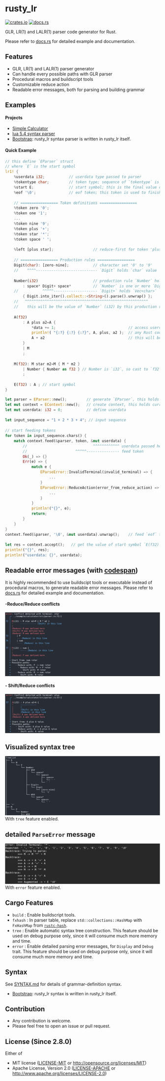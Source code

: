 # rusty_lr
[![crates.io](https://img.shields.io/crates/v/rusty_lr.svg)](https://crates.io/crates/rusty_lr)
[![docs.rs](https://docs.rs/rusty_lr/badge.svg)](https://docs.rs/rusty_lr)

GLR, LR(1) and LALR(1) parser code generator for Rust.

Please refer to [docs.rs](https://docs.rs/rusty_lr) for detailed example and documentation.

## Features
 - GLR, LR(1) and LALR(1) parser generator
 - Can handle every possible paths with GLR parser
 - Procedural macros and buildscript tools
 - Customizable reduce action
 - Readable error messages, both for parsing and building grammar

## Examples
#### Projects
 - [Simple Calculator](examples/calculator_u8/src/parser.rs)
 - [lua 5.4 syntax parser](https://github.com/ehwan/lua_rust/blob/main/parser/src/parser.rs)
 - [Bootstrap](rusty_lr_parser/src/parser/parser.rs): rusty_lr syntax parser is written in rusty_lr itself.

#### Quick Example
```rust
// this define `EParser` struct
// where `E` is the start symbol
lr1! {
    %userdata i32;           // userdata type passed to parser
    %tokentype char;         // token type; sequence of `tokentype` is fed to parser
    %start E;                // start symbol; this is the final value of parser
    %eof '\0';               // eof token; this token is used to finish parsing

    // ================= Token definitions =================
    %token zero '0';
    %token one '1';
    ...
    %token nine '9';
    %token plus '+';
    %token star '*';
    %token space ' ';

    %left [plus star];                  // reduce-first for token 'plus', 'star'

    // ================= Production rules =================
    Digit(char): [zero-nine];           // character set '0' to '9'
    //    ^^^^---------------------------- `Digit` holds `char` value

    Number(i32)                         // production rule `Number` holds `i32` value
        : space* Digit+ space*          // `Number` is one or more `Digit` surrounded by zero or more spaces
    //           ^^^^^-------------------- `Digit+` holds `Vec<char>`
        { Digit.into_iter().collect::<String>().parse().unwrap() };
    //   ^^^^^^^^^^^^^^^^^^^^^^^^^^^^^^^^^^^^^^^^^^^^^^^^^^^^^^^^
    //    this will be the value of `Number` (i32) by this production rule

    A(f32)
        : A plus a2=A {
            *data += 1;                                 // access userdata by `data`
            println!( "{:?} {:?} {:?}", A, plus, a2 );  // any Rust code can be written here
            A + a2                                      // this will be the value of `A` (f32) by this production rule
        }
        | M
        ;

    M(f32): M star m2=M { M * m2 }
        | Number { Number as f32 } // Number is `i32`, so cast to `f32`
        ;

    E(f32) : A ; // start symbol
}
```
```rust
let parser = EParser::new();         // generate `EParser`, this holds the parser table
let mut context = EContext::new();   // create context, this holds current state of parser
let mut userdata: i32 = 0;           // define userdata

let input_sequence = "1 + 2 * 3 + 4"; // input sequence

// start feeding tokens
for token in input_sequence.chars() {
    match context.feed(&parser, token, &mut userdata) {
        //                              ^^^^^^^^^^^^ userdata passed here as `&mut i32`
        //                      ^^^^^--------------- feed token
        Ok(_) => {}
        Err(e) => {
            match e {
                EParseError::InvalidTerminal(invalid_terminal) => {
                    ...
                }
                EParseError::ReduceAction(error_from_reduce_action) => {
                    ...
                }
            }
            println!("{}", e);
            return;
        }
    }
}
context.feed(&parser, '\0', &mut userdata).unwrap();    // feed `eof` token

let res = context.accept();   // get the value of start symbol `E(f32)`
println!("{}", res);
println!("userdata: {}", userdata);
```

## Readable error messages (with [codespan](https://github.com/brendanzab/codespan))
It is highly recommended to use buildscipt tools or executable instead of procedural macros, to generate readable error messages.
Please refer to [docs.rs](https://docs.rs/rusty_lr) for detailed example and documentation.
#### -Reduce/Reduce conflicts
![images/error1.png](images/error1.png)
#### - Shift/Reduce conflicts
![images/error2.png](images/error2.png)

## Visualized syntax tree
![images/tree.png](images/tree.png)
 With `tree` feature enabled.

## detailed `ParseError` message
![images/parse_error.png](images/parse_error.png)
 With `error` feature enabled.

## Cargo Features
 - `build` : Enable buildscript tools.
 - `fxhash` : In parser table, replace `std::collections::HashMap` with `FxHashMap` from [`rustc-hash`](https://github.com/rust-lang/rustc-hash).
 - `tree` : Enable automatic syntax tree construction.
    This feature should be used on debug purpose only, since it will consume much more memory and time.
 - `error` : Enable detailed parsing error messages, for `Display` and `Debug` trait.
    This feature should be used on debug purpose only, since it will consume much more memory and time.

## Syntax
See [SYNTAX.md](SYNTAX.md) for details of grammar-definition syntax.

 - [Bootstrap](rusty_lr_parser/src/parser/parser.rs): rusty_lr syntax is written in rusty_lr itself.


## Contribution
 - Any contribution is welcome.
 - Please feel free to open an issue or pull request.

## License (Since 2.8.0)
Either of
 - MIT license ([LICENSE-MIT](LICENSE-MIT) or http://opensource.org/licenses/MIT)
 - Apache License, Version 2.0 ([LICENSE-APACHE](LICENSE-APACHE) or http://www.apache.org/licenses/LICENSE-2.0)